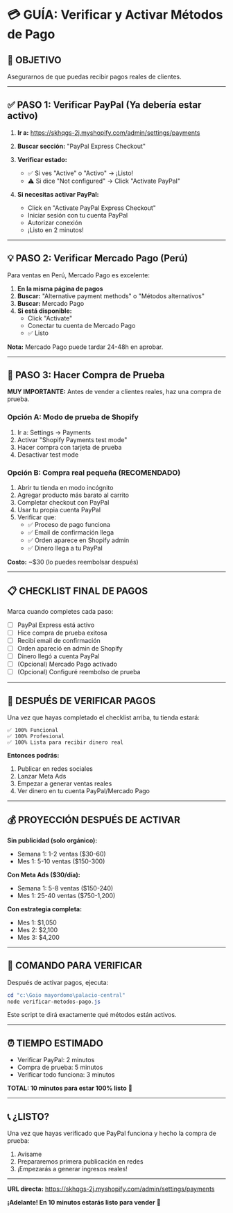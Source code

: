# 💳 GUÍA: Verificar y Activar Métodos de Pago

## 🎯 OBJETIVO
Asegurarnos de que puedas recibir pagos reales de clientes.

---

## ✅ PASO 1: Verificar PayPal (Ya debería estar activo)

1. **Ir a:** https://skhqgs-2j.myshopify.com/admin/settings/payments

2. **Buscar sección:** "PayPal Express Checkout"

3. **Verificar estado:**
   - ✅ Si ves "Active" o "Activo" → ¡Listo!
   - ⚠️ Si dice "Not configured" → Click "Activate PayPal"

4. **Si necesitas activar PayPal:**
   - Click en "Activate PayPal Express Checkout"
   - Iniciar sesión con tu cuenta PayPal
   - Autorizar conexión
   - ¡Listo en 2 minutos!

---

## 💡 PASO 2: Verificar Mercado Pago (Perú)

Para ventas en Perú, Mercado Pago es excelente:

1. **En la misma página de pagos**
2. **Buscar:** "Alternative payment methods" o "Métodos alternativos"
3. **Buscar:** Mercado Pago
4. **Si está disponible:**
   - Click "Activate"
   - Conectar tu cuenta de Mercado Pago
   - ✅ Listo

**Nota:** Mercado Pago puede tardar 24-48h en aprobar.

---

## 🧪 PASO 3: Hacer Compra de Prueba

**MUY IMPORTANTE:** Antes de vender a clientes reales, haz una compra de prueba.

### Opción A: Modo de prueba de Shopify
1. Ir a: Settings → Payments
2. Activar "Shopify Payments test mode"
3. Hacer compra con tarjeta de prueba
4. Desactivar test mode

### Opción B: Compra real pequeña (RECOMENDADO)
1. Abrir tu tienda en modo incógnito
2. Agregar producto más barato al carrito
3. Completar checkout con PayPal
4. Usar tu propia cuenta PayPal
5. Verificar que:
   - ✅ Proceso de pago funciona
   - ✅ Email de confirmación llega
   - ✅ Orden aparece en Shopify admin
   - ✅ Dinero llega a tu PayPal

**Costo:** ~$30 (lo puedes reembolsar después)

---

## 📋 CHECKLIST FINAL DE PAGOS

Marca cuando completes cada paso:

- [ ] PayPal Express está activo
- [ ] Hice compra de prueba exitosa
- [ ] Recibí email de confirmación
- [ ] Orden apareció en admin de Shopify
- [ ] Dinero llegó a cuenta PayPal
- [ ] (Opcional) Mercado Pago activado
- [ ] (Opcional) Configuré reembolso de prueba

---

## 🎯 DESPUÉS DE VERIFICAR PAGOS

Una vez que hayas completado el checklist arriba, tu tienda estará:

```
✅ 100% Funcional
✅ 100% Profesional
✅ 100% Lista para recibir dinero real
```

**Entonces podrás:**
1. Publicar en redes sociales
2. Lanzar Meta Ads
3. Empezar a generar ventas reales
4. Ver dinero en tu cuenta PayPal/Mercado Pago

---

## 💰 PROYECCIÓN DESPUÉS DE ACTIVAR

**Sin publicidad (solo orgánico):**
- Semana 1: 1-2 ventas ($30-60)
- Mes 1: 5-10 ventas ($150-300)

**Con Meta Ads ($30/día):**
- Semana 1: 5-8 ventas ($150-240)
- Mes 1: 25-40 ventas ($750-1,200)

**Con estrategia completa:**
- Mes 1: $1,050
- Mes 2: $2,100
- Mes 3: $4,200

---

## 🚀 COMANDO PARA VERIFICAR

Después de activar pagos, ejecuta:

```powershell
cd "c:\Goio mayordomo\palacio-central"
node verificar-metodos-pago.js
```

Este script te dirá exactamente qué métodos están activos.

---

## ⏰ TIEMPO ESTIMADO

- Verificar PayPal: 2 minutos
- Compra de prueba: 5 minutos
- Verificar todo funciona: 3 minutos

**TOTAL: 10 minutos para estar 100% listo** 🎉

---

## 📞 ¿LISTO?

Una vez que hayas verificado que PayPal funciona y hecho la compra de prueba:

1. Avísame
2. Prepararemos primera publicación en redes
3. ¡Empezarás a generar ingresos reales!

---

**URL directa:** https://skhqgs-2j.myshopify.com/admin/settings/payments

**¡Adelante! En 10 minutos estarás listo para vender** 🚀
